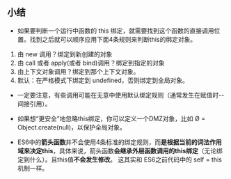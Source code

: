 ## 小结 

* 如果要判断一个运行中函数的 this 绑定，就需要找到这个函数的直接调用位置。找到之后就可以顺序应用下面4条规则来判断this的绑定对象。

1. 由 new 调用？绑定到新创建的对象
2. 由 call 或者 apply(或者 bind)调用？绑定到指定的对象
3. 由上下文对象调用？绑定到那个上下文对象。
4. 默认：在严格模式下绑定到 undefined，否则绑定到全局对象。

* 一定要注意，有些调用可能在无意中使用默认绑定规则（通常发生在赋值时--间接引用）。

* 如果想“更安全”地忽略this绑定，你可以定义一个DMZ对象，比如 Ø = Object.create(null)，以保护全局对象。

* ES6中的**箭头函数**并不会使用4条标准的绑定规则，而**是根据当前的词法作用域来决定this**，具体来说，箭头函数**会继承外层函数调用的this绑定**（无论绑定到什么）。且this值**不会发生修改**。 这其实和 ES6之前代码中的 self = this机制一样。